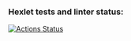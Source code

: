 ### Hexlet tests and linter status:
[![Actions Status](https://github.com/Sanapol/java-project-78/actions/workflows/hexlet-check.yml/badge.svg)](https://github.com/Sanapol/java-project-78/actions)